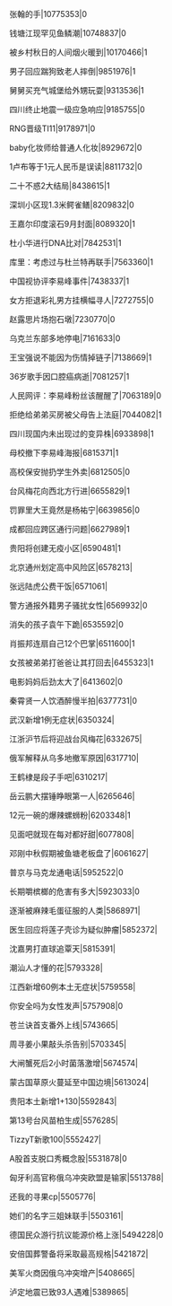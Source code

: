 张翰的手|10775353|0

钱塘江现罕见鱼鳞潮|10748837|0

被乡村秋日的人间烟火暖到|10170466|1

男子回应踹狗致老人摔倒|9851976|1

舅舅买充气城堡给外甥玩耍|9313536|1

四川终止地震一级应急响应|9185755|0

RNG晋级TI11|9178971|0

baby化妆师给普通人化妆|8929672|0

1卢布等于1元人民币是误读|8811732|0

二十不惑2大结局|8438615|1

深圳小区现1.3米鳄雀鳝|8209832|0

王嘉尔印度滚石9月封面|8089320|1

杜小华进行DNA比对|7842531|1

库里：考虑过与杜兰特再联手|7563360|1

中国视协评李易峰事件|7438337|1

女方拒退彩礼男方挂横幅寻人|7272755|0

赵露思片场抱石墩|7230770|0

乌克兰东部多地停电|7161633|0

王宝强说不能因为伤情掉链子|7138669|1

36岁歌手因口腔癌病逝|7081257|1

人民网评：李易峰粉丝该醒醒了|7063189|0

拒绝给弟弟买房被父母告上法庭|7044082|1

四川现国内未出现过的变异株|6933898|1

母校撤下李易峰海报|6815371|1

高校保安抛扔学生外卖|6812505|0

台风梅花向西北方行进|6655829|1

罚罪里大王竟然是杨祐宁|6639856|0

成都回应跨区通行问题|6627989|1

贵阳将创建无疫小区|6590481|1

北京通州划定高中风险区|6578213|

张远陆虎公费干饭|6571061|

警方通报外籍男子骚扰女性|6569932|0

消失的孩子袁午下跪|6535592|0

肖振邦连扇自己12个巴掌|6511600|1

女孩被弟弟打爸爸让其打回去|6455323|1

电影妈妈后劲太大了|6413602|0

秦霄贤一人饮酒醉慢半拍|6377731|0

武汉新增1例无症状|6350324|

江浙沪节后将迎战台风梅花|6332675|

俄军解释从乌多地撤军原因|6317710|

王鹤棣是段子手吧|6310217|

岳云鹏大摆锤睁眼第一人|6265646|

12元一碗的爆辣螺蛳粉|6203348|1

见面吧就现在每对都好甜|6077808|

邓刚中秋假期被鱼塘老板盘了|6061627|

普京与马克龙通电话|5952522|0

长期嚼槟榔的危害有多大|5923033|0

逐渐被麻辣毛蛋征服的人类|5868971|

医生回应将莲子壳诊为疑似肿瘤|5852372|

沈嘉男打直球追覃天|5815391|

潮汕人才懂的花|5793328|

江西新增60例本土无症状|5759558|

你安全吗为女性发声|5757908|0

苍兰诀首支番外上线|5743665|

周寻姜小果敲头杀告别|5703345|

大闸蟹死后2小时菌落激增|5674574|

蒙古国草原火蔓延至中国边境|5613024|

贵阳本土新增1+130|5592843|

第13号台风苗柏生成|5576285|

TizzyT新歌100|5552427|

A股首支脱口秀概念股|5531878|0

匈牙利高官称俄乌冲突欧盟是输家|5513788|

还我的寻果cp|5505776|

她们的名字三姐妹联手|5503161|

德国民众游行抗议能源价格上涨|5494228|0

安倍国葬警备将采取最高规格|5421872|

美军火商因俄乌冲突增产|5408665|

泸定地震已致93人遇难|5389865|


